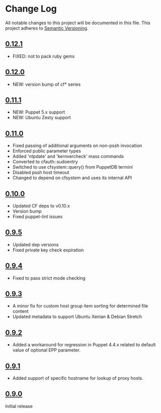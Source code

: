 # Change Log

All notable changes to this project will be documented in this file. This
project adheres to [Semantic Versioning](http://semver.org/).

## [0.12.1](https://github.com/codingfuture/puppet-cftotalcontrol/releases/tag/v0.12.1)
- FIXED: not to pack ruby gems

## [0.12.0](https://github.com/codingfuture/puppet-cftotalcontrol/releases/tag/v0.12.0)
- NEW: version bump of cf* series

## [0.11.1](https://github.com/codingfuture/puppet-cftotalcontrol/releases/tag/v0.11.1)
- NEW: Puppet 5.x support
- NEW: Ubuntu Zesty support

## [0.11.0]
- Fixed passing of additional arguments on non-pssh invocation
- Enforced public parameter types
- Added 'ntpdate' and 'kernvercheck' mass commands
- Converted to cfauth::sudoentry
- Switched to use cfsystem::query() from PuppetDB termini
- Disabled pssh host timeout
- Changed to depend on cfsystem and uses its internal API

## [0.10.0]
- Updated CF deps to v0.10.x
- Version bump
- Fixed puppet-lint issues

## [0.9.5]
- Updated dep versions
- Fixed private key check expiration

## [0.9.4]
- Fixed to pass strict mode checking

## [0.9.3]
- A minor fix for custom host group item sorting for determined file content
- Updated metadata to support Ubuntu Xenian & Debian Stretch

## [0.9.2]
- Added a workaround for regression in Puppet 4.4.x related to default value of optional EPP parameter.

## [0.9.1]
- Added support of specific hostname for lookup of proxy hosts.

## [0.9.0]
Initial release

[0.11.0]: https://github.com/codingfuture/puppet-cftotalcontrol/releases/tag/v0.11.0
[0.10.0]: https://github.com/codingfuture/puppet-cftotalcontrol/releases/tag/v0.10.0
[0.9.5]: https://github.com/codingfuture/puppet-cftotalcontrol/releases/tag/v0.9.5
[0.9.4]: https://github.com/codingfuture/puppet-cftotalcontrol/releases/tag/v0.9.4
[0.9.3]: https://github.com/codingfuture/puppet-cftotalcontrol/releases/tag/v0.9.3
[0.9.2]: https://github.com/codingfuture/puppet-cftotalcontrol/releases/tag/v0.9.2
[0.9.1]: https://github.com/codingfuture/puppet-cftotalcontrol/releases/tag/v0.9.1
[0.9.0]: https://github.com/codingfuture/puppet-cftotalcontrol/releases/tag/v0.9.0

